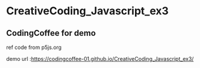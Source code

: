 # CreativeCoding_Javascript_ex3
## CodingCoffee for demo
ref code from p5js.org

demo url :https://codingcoffee-01.github.io/CreativeCoding_Javascript_ex3/
